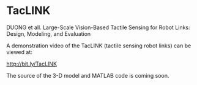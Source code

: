 # TacLINK
DUONG et all. Large-Scale Vision-Based Tactile Sensing for Robot Links: Design, Modeling, and Evaluation

A demonstration video of the TacLINK (tactile sensing robot links) can be viewed at:

http://bit.ly/TacLINK

The source of the 3-D model and MATLAB code is coming soon.
